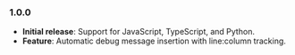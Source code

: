 ### 1.0.0
- **Initial release**: Support for JavaScript, TypeScript, and Python.
- **Feature**: Automatic debug message insertion with line:column tracking.